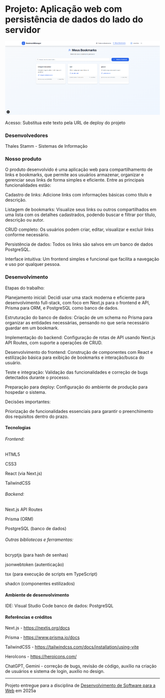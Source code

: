 # Projeto: Aplicação web com persistência de dados do lado do servidor

![Screenshot do projeto](./img/1.png "Screenshot do projeto")


Acesso: Substitua este texto pela URL de deploy do projeto


### Desenvolvedores
Thales Stamm - Sistemas de Informação


### Nosso produto

O produto desenvolvido é uma aplicação web para compartilhamento de links e bookmarks, que permite aos usuários armazenar, organizar e gerenciar seus links de forma simples e eficiente. Entre as principais funcionalidades estão:

Cadastro de links: Adicione links com informações básicas como título e descrição.

Listagem de bookmarks: Visualize seus links ou outros compartilhados em uma lista com os detalhes cadastrados, podendo buscar e filtrar por título, descrição ou autor.

CRUD completo: Os usuários podem criar, editar, visualizar e excluir links conforme necessário.

Persistência de dados: Todos os links são salvos em um banco de dados PostgreSQL.

Interface intuitiva: Um frontend simples e funcional que facilita a navegação e uso por qualquer pessoa.


### Desenvolvimento

Etapas do trabalho:

Planejamento inicial: Decidi usar uma stack moderna e eficiente para desenvolvimento full-stack, com foco em Next.js para o frontend e API, Prisma para ORM, e PostgreSQL como banco de dados.

Estruturação do banco de dados: Criação de um schema no Prisma para organizar as entidades necessárias, pensando no que seria necessário guardar em um bookmark.

Implementação do backend: Configuração de rotas de API usando Next.js API Routes, com suporte a operações de CRUD.

Desenvolvimento do frontend: Construção de componentes com React e estilização básica para exibição de bookmarks e interação/busca do usuário.

Teste e integração: Validação das funcionalidades e correção de bugs detectados durante o processo.

Preparação para deploy: Configuração do ambiente de produção para hospedar o sistema.



Decisões importantes:

Priorização de funcionalidades essenciais para garantir o preenchimento dos requisitos dentro do prazo.


#### Tecnologias

###### Frontend:

HTML5

CSS3

React (via Next.js)

TailwindCSS


###### Backend:

Next.js API Routes

Prisma (ORM)

PostgreSQL (banco de dados)


###### Outras bibliotecas e ferramentas:

bcryptjs (para hash de senhas)

jsonwebtoken (autenticação)

tsx (para execução de scripts em TypeScript)

shadcn (componentes estilizados)



#### Ambiente de desenvolvimento

IDE: Visual Studio Code
banco de dados: PostgreSQL

#### Referências e créditos

Next.js - https://nextjs.org/docs

Prisma - https://www.prisma.io/docs

TailwindCSS - https://tailwindcss.com/docs/installation/using-vite

HeroIcons - https://heroicons.com/

ChatGPT, Gemini - correção de bugs, revisão de código, auxílio na criação de usuários e sistema de login, auxílio no design.



---
Projeto entregue para a disciplina de [Desenvolvimento de Software para a Web](http://github.com/andreainfufsm/elc1090-2025a) em 2025a
